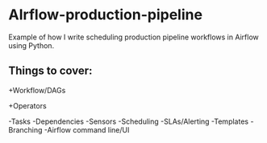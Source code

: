 # AIrflow-production-pipeline
Example of how I write scheduling production pipeline workflows in Airflow using Python.
## Things to cover:
+Workflow/DAGs

+Operators

-Tasks
-Dependencies
-Sensors
-Scheduling
-SLAs/Alerting
-Templates
-Branching
-Airflow command line/UI

